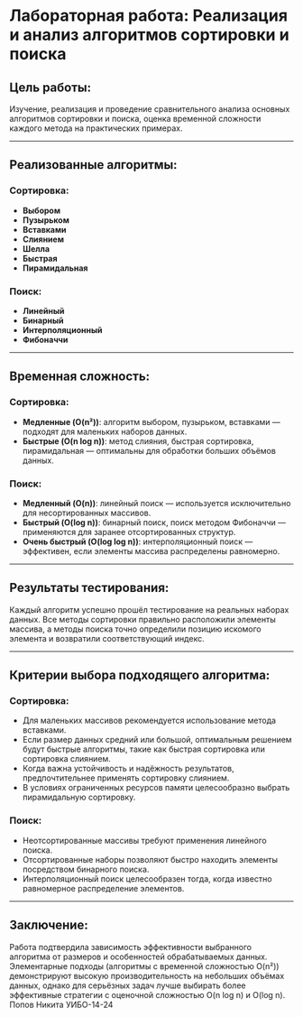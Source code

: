 # Лабораторная работа: Реализация и анализ алгоритмов сортировки и поиска

## Цель работы:
Изучение, реализация и проведение сравнительного анализа основных алгоритмов сортировки и поиска, оценка временной сложности каждого метода на практических примерах.

---

## Реализованные алгоритмы:
### **Сортировка**:
- **Выбором**
- **Пузырьком**
- **Вставками**
- **Слиянием**
- **Шелла**
- **Быстрая**
- **Пирамидальная**

### **Поиск**:
- **Линейный**
- **Бинарный**
- **Интерполяционный**
- **Фибоначчи**

---

## Временная сложность:
### **Сортировка**:
- **Медленные (O(n²))**: алгоритм выбором, пузырьком, вставками — подходят для маленьких наборов данных.
- **Быстрые (O(n log n))**: метод слияния, быстрая сортировка, пирамидальная — оптимальны для обработки больших объёмов данных.

### **Поиск**:
- **Медленный (O(n))**: линейный поиск — используется исключительно для несортированных массивов.
- **Быстрый (O(log n))**: бинарный поиск, поиск методом Фибоначчи — применяются для заранее отсортированных структур.
- **Очень быстрый (O(log log n))**: интерполяционный поиск — эффективен, если элементы массива распределены равномерно.

---

## Результаты тестирования:
Каждый алгоритм успешно прошёл тестирование на реальных наборах данных. Все методы сортировки правильно расположили элементы массива, а методы поиска точно определили позицию искомого элемента и возвратили соответствующий индекс.

---

## Критерии выбора подходящего алгоритма:
### **Сортировка**:
- Для маленьких массивов рекомендуется использование метода вставками.
- Если размер данных средний или большой, оптимальным решением будут быстрые алгоритмы, такие как быстрая сортировка или сортировка слиянием.
- Когда важна устойчивость и надёжность результатов, предпочтительнее применять сортировку слиянием.
- В условиях ограниченных ресурсов памяти целесообразно выбрать пирамидальную сортировку.

### **Поиск**:
- Неотсортированные массивы требуют применения линейного поиска.
- Отсортированные наборы позволяют быстро находить элементы посредством бинарного поиска.
- Интерполяционный поиск целесообразен тогда, когда известно равномерное распределение элементов.

---

## Заключение:
Работа подтвердила зависимость эффективности выбранного алгоритма от размеров и особенностей обрабатываемых данных. Элементарные подходы (алгоритмы с временной сложностью O(n²)) демонстрируют высокую производительность на небольших объёмах данных, однако для серьёзных задач лучше выбирать более эффективные стратегии с оценочной сложностью O(n log n) и O(log n).
Попов Никита УИБО-14-24
